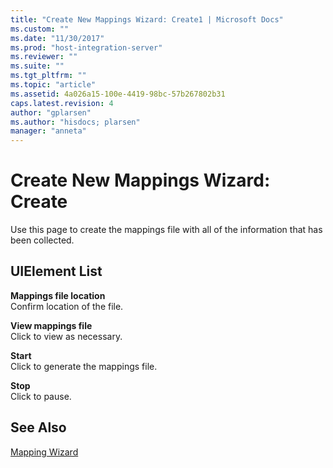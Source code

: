 ```yaml
---
title: "Create New Mappings Wizard: Create1 | Microsoft Docs"
ms.custom: ""
ms.date: "11/30/2017"
ms.prod: "host-integration-server"
ms.reviewer: ""
ms.suite: ""
ms.tgt_pltfrm: ""
ms.topic: "article"
ms.assetid: 4a026a15-100e-4419-98bc-57b267802b31
caps.latest.revision: 4
author: "gplarsen"
ms.author: "hisdocs; plarsen"
manager: "anneta"
---
```

# Create New Mappings Wizard: Create
Use this page to create the mappings file with all of the information that has been collected.  
  
## UIElement List  
 **Mappings file location**  
 Confirm location of the file.  
  
 **View mappings file**  
 Click to view as necessary.  
  
 **Start**  
 Click to generate the mappings file.  
  
 **Stop**  
 Click to pause.  
  
## See Also  
 [Mapping Wizard](../core/mapping-wizard1.md)